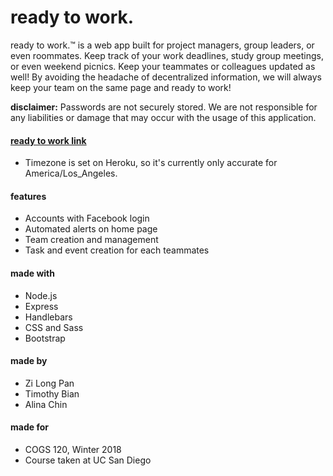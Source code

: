 # ready to work.

ready to work.™ is a web app built for project managers, group leaders, or even roommates. Keep track of your work deadlines, study group meetings, or even weekend picnics. Keep your teammates or colleagues updated as well! By avoiding the headache of decentralized information, we will always keep your team on the same page and ready to work!

**disclaimer:** Passwords are not securely stored. We are not responsible for any liabilities or damage that may occur with the usage of this application.

#### [ready to work link](https://a10-readytowork.herokuapp.com/)
* Timezone is set on Heroku, so it's currently only accurate for America/Los_Angeles.

#### features
* Accounts with Facebook login
* Automated alerts on home page
* Team creation and management
* Task and event creation for each teammates

#### made with
* Node.js
* Express
* Handlebars
* CSS and Sass
* Bootstrap

#### made by
* Zi Long Pan
* Timothy Bian
* Alina Chin

#### made for
* COGS 120, Winter 2018
* Course taken at UC San Diego 